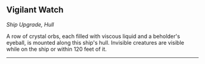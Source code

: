 ﻿## Vigilant Watch

*Ship Upgrade, Hull*

A row of crystal orbs, each filled with viscous liquid and a beholder's eyeball, is mounted along this ship's hull. Invisible creatures are visible while on the ship or within 120 feet of it.

---

